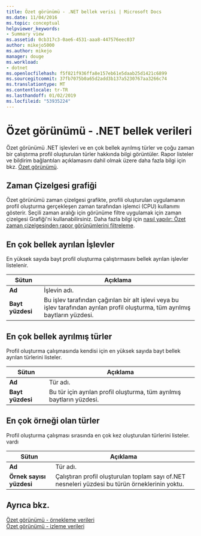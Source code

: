 ```yaml
---
title: Özet görünümü - .NET bellek verisi | Microsoft Docs
ms.date: 11/04/2016
ms.topic: conceptual
helpviewer_keywords:
- Summary view
ms.assetid: 0cb317c3-0ae6-4531-aaa8-447576eec037
author: mikejo5000
ms.author: mikejo
manager: douge
ms.workload:
- dotnet
ms.openlocfilehash: f5f821f936ffa8e157eb61e5daab25d1421c6899
ms.sourcegitcommit: 37fb7075b0a65d2add3b137a5230767aa3266c74
ms.translationtype: MT
ms.contentlocale: tr-TR
ms.lasthandoff: 01/02/2019
ms.locfileid: "53935224"
---
```

# <a name="summary-view---net-memory-data"></a>Özet görünümü - .NET bellek verileri
Özet görünümü .NET işlevleri ve en çok bellek ayrılmış türler ve çoğu zaman bir çalıştırma profil oluşturulan türler hakkında bilgi görüntüler. Rapor listeler ve bildirim bağlantıları açıklamasını dahil olmak üzere daha fazla bilgi için bkz. [Özet görünümü](../profiling/summary-view.md).  
  
## <a name="timeline-graph"></a>Zaman Çizelgesi grafiği  
 Özet görünümü zaman çizelgesi grafikte, profili oluşturulan uygulamanın profil oluşturma gerçekleşen zaman tarafından işlemci (CPU) kullanımı gösterir. Seçili zaman aralığı için görünüme filtre uygulamak için zaman çizelgesi Grafiği'ni kullanabilirsiniz. Daha fazla bilgi için [nasıl yapılır: Özet zaman çizelgesinden rapor görünümlerini filtreleme](../profiling/how-to-filter-report-views-from-the-summary-timeline.md).  
  
## <a name="functions-allocating-most-memory"></a>En çok bellek ayrılan İşlevler  
 En yüksek sayıda bayt profil oluşturma çalıştırmasını bellek ayrılan işlevler listelenir.  
  
|Sütun|Açıklama|  
|------------|-----------------|  
|**Ad**|İşlevin adı.|  
|**Bayt yüzdesi**|Bu işlev tarafından çağırılan bir alt işlevi veya bu işlev tarafından ayrılan profil oluşturma, tüm ayrılmış baytların yüzdesi.|  
  
## <a name="types-with-most-memory-allocated"></a>En çok bellek ayrılmış türler  
 Profil oluşturma çalışmasında kendisi için en yüksek sayıda bayt bellek ayrılan türlerini listeler.  
  
|Sütun|Açıklama|  
|------------|-----------------|  
|**Ad**|Tür adı.|  
|**Bayt yüzdesi**|Bu tür için ayrılan profil oluşturma, tüm ayrılmış baytların yüzdesi.|  
  
## <a name="types-with-most-instances"></a>En çok örneği olan türler  
 Profil oluşturma çalışması sırasında en çok kez oluşturulan türlerini listeler. vardı  
  
|Sütun|Açıklama|  
|------------|-----------------|  
|**Ad**|Tür adı.|  
|**Örnek sayısı yüzdesi**|Çalıştıran profil oluşturulan toplam sayı of.NET nesneleri yüzdesi bu türün örneklerinin yoktu.|  
  
## <a name="see-also"></a>Ayrıca bkz.  
 [Özet görünümü - örnekleme verileri](../profiling/summary-view-sampling-data.md)   
 [Özet görünümü - izleme verileri](../profiling/summary-view-instrumentation-data.md)